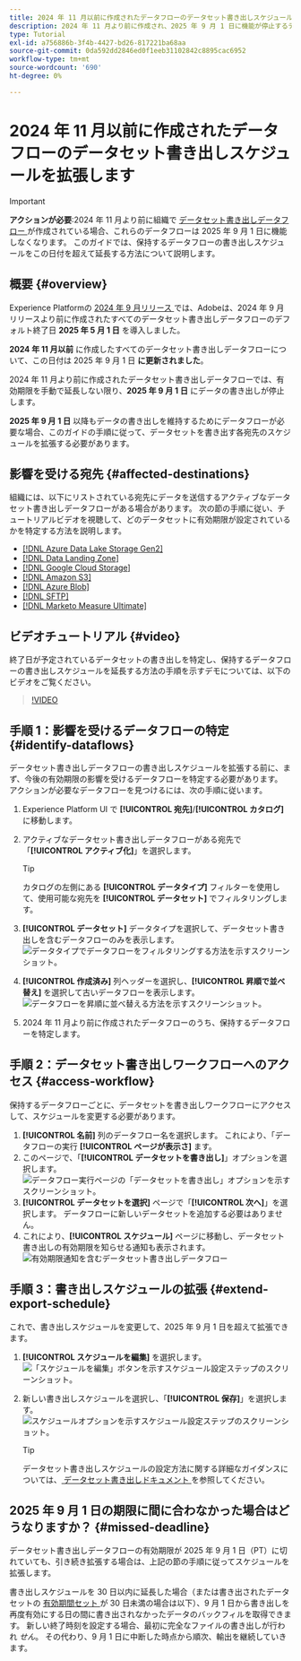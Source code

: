 ```yaml
---
title: 2024 年 11 月以前に作成されたデータフローのデータセット書き出しスケジュールを拡張します
description: 2024 年 11 月より前に作成され、2025 年 9 月 1 日に機能が停止するデータセット書き出しデータフローの書き出しスケジュールを拡張する方法を説明します。
type: Tutorial
exl-id: a756886b-3f4b-4427-bd26-817221ba68aa
source-git-commit: 0da592dd2846ed0f1eeb31102842c8895cac6952
workflow-type: tm+mt
source-wordcount: '690'
ht-degree: 0%

---
```


# 2024 年 11 月以前に作成されたデータフローのデータセット書き出しスケジュールを拡張します

>[!IMPORTANT]
>
>**アクションが必要**:2024 年 11 月より前に組織で [ データセット書き出しデータフロー ](export-datasets.md) が作成されている場合、これらのデータフローは 2025 年 9 月 1 日に機能しなくなります。 このガイドでは、保持するデータフローの書き出しスケジュールをこの日付を超えて延長する方法について説明します。

## 概要 {#overview}

Experience Platformの [2024 年 9 月リリース ](/help/release-notes/2024/september-2024.md#destinations) では、Adobeは、2024 年 9 月リリースより前に作成されたすべてのデータセット書き出しデータフローのデフォルト終了日 **2025 年 5 月 1 日** を導入しました。

**2024 年 11 月以前** に作成したすべてのデータセット書き出しデータフローについて、この日付は 2025 年 9 月 1 日 **に更新されました**。

2024 年 11 月より前に作成されたデータセット書き出しデータフローでは、有効期限を手動で延長しない限り、**2025 年 9 月 1 日** にデータの書き出しが停止します。

**2025 年 9 月 1 日** 以降もデータの書き出しを維持するためにデータフローが必要な場合、このガイドの手順に従って、データセットを書き出す各宛先のスケジュールを拡張する必要があります。

## 影響を受ける宛先 {#affected-destinations}

組織には、以下にリストされている宛先にデータを送信するアクティブなデータセット書き出しデータフローがある場合があります。 次の節の手順に従い、チュートリアルビデオを視聴して、どのデータセットに有効期限が設定されているかを特定する方法を説明します。

* [[!DNL Azure Data Lake Storage Gen2]](../catalog/cloud-storage/adls-gen2.md)
* [[!DNL Data Landing Zone]](../catalog/cloud-storage/data-landing-zone.md)
* [[!DNL Google Cloud Storage]](../catalog/cloud-storage/google-cloud-storage.md)
* [[!DNL Amazon S3]](../catalog/cloud-storage/amazon-s3.md#changelog)
* [[!DNL Azure Blob]](../catalog/cloud-storage/azure-blob.md#changelog)
* [[!DNL SFTP]](../catalog/cloud-storage/sftp.md#changelog)
* [[!DNL Marketo Measure Ultimate]](../catalog/adobe/marketo-measure-ultimate.md)

## ビデオチュートリアル {#video}

終了日が予定されているデータセットの書き出しを特定し、保持するデータフローの書き出しスケジュールを延長する方法の手順を示すデモについては、以下のビデオをご覧ください。

>[!VIDEO](https://video.tv.adobe.com/v/3470518/)

## 手順 1：影響を受けるデータフローの特定 {#identify-dataflows}

データセット書き出しデータフローの書き出しスケジュールを拡張する前に、まず、今後の有効期限の影響を受けるデータフローを特定する必要があります。 アクションが必要なデータフローを見つけるには、次の手順に従います。

1. Experience Platform UI で **[!UICONTROL 宛先]**/**[!UICONTROL カタログ]** に移動します。
2. アクティブなデータセット書き出しデータフローがある宛先で「**[!UICONTROL アクティブ化]**」を選択します。

   >[!TIP]
   >
   >カタログの左側にある **[!UICONTROL データタイプ]** フィルターを使用して、使用可能な宛先を **[!UICONTROL データセット]** でフィルタリングします。

3. **[!UICONTROL データセット]** データタイプを選択して、データセット書き出しを含むデータフローのみを表示します。
   ![ データタイプでデータフローをフィルタリングする方法を示すスクリーンショット。](/help/destinations/assets/ui/export-datasets/dataset-type.png)
4. **[!UICONTROL 作成済み]** 列ヘッダーを選択し、**[!UICONTROL 昇順で並べ替え]** を選択して古いデータフローを表示します。
   ![ データフローを昇順に並べ替える方法を示すスクリーンショット。](/help/destinations/assets/ui/export-datasets/sort-ascending.png)
5. 2024 年 11 月より前に作成されたデータフローのうち、保持するデータフローを特定します。

## 手順 2：データセット書き出しワークフローへのアクセス {#access-workflow}

保持するデータフローごとに、データセットを書き出しワークフローにアクセスして、スケジュールを変更する必要があります。

1. **[!UICONTROL 名前]** 列のデータフロー名を選択します。 これにより、「データフローの実行 **[!UICONTROL ページが表示さ]** ます。
2. このページで、「**[!UICONTROL データセットを書き出し]**」オプションを選択します。
   ![ データフロー実行ページの「データセットを書き出し」オプションを示すスクリーンショット。](/help/destinations/assets/ui/export-datasets/export-datasets-option.png)
3. **[!UICONTROL データセットを選択]** ページで「**[!UICONTROL 次へ]**」を選択します。 データフローに新しいデータセットを追加する必要はありません。
4. これにより、**[!UICONTROL スケジュール]** ページに移動し、データセット書き出しの有効期限を知らせる通知も表示されます。
   ![ 有効期限通知を含むデータセット書き出しデータフロー ](/help/destinations/assets/ui/export-datasets/dataset-export-notification.png)

## 手順 3：書き出しスケジュールの拡張 {#extend-export-schedule}

これで、書き出しスケジュールを変更して、2025 年 9 月 1 日を超えて拡張できます。

1. **[!UICONTROL スケジュールを編集]** を選択します。
   ![ 「スケジュールを編集」ボタンを示すスケジュール設定ステップのスクリーンショット。](/help/destinations/assets/ui/export-datasets/edit-schedule.png)
2. 新しい書き出しスケジュールを選択し、「**[!UICONTROL 保存]**」を選択します。
   ![ スケジュールオプションを示すスケジュール設定ステップのスクリーンショット。](/help/destinations/assets/ui/export-datasets/edit-schedule-calendar.png)

   >[!TIP]
   >
   >データセット書き出しスケジュールの設定方法に関する詳細なガイダンスについては、[ データセット書き出しドキュメント ](export-datasets.md#scheduling) を参照してください。

## 2025 年 9 月 1 日の期限に間に合わなかった場合はどうなりますか？ {#missed-deadline}

データセット書き出しデータフローの有効期限が 2025 年 9 月 1 日（PT）に切れていても、引き続き拡張する場合は、上記の節の手順に従ってスケジュールを拡張します。

書き出しスケジュールを 30 日以内に延長した場合（または書き出されたデータセットの [ 有効期間セット ](/help/catalog/datasets/experience-event-dataset-retention-ttl-guide.md) が 30 日未満の場合は以下）、9 月 1 日から書き出しを再度有効にする日の間に書き出されなかったデータのバックフィルを取得できます。 新しい終了時刻を設定する場合、最初に完全なファイルの書き出しが行われ *せん*。 その代わり、9 月 1 日に中断した時点から順次、輸出を継続していきます。